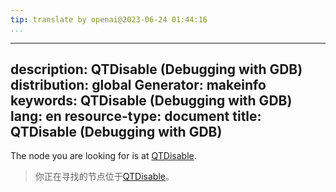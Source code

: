 ```yaml
---
tip: translate by openai@2023-06-24 01:44:16
...
```

---
description: QTDisable (Debugging with GDB)
distribution: global
Generator: makeinfo
keywords: QTDisable (Debugging with GDB)
lang: en
resource-type: document
title: QTDisable (Debugging with GDB)
---

The node you are looking for is at [QTDisable](Tracepoint-Packets.html#QTDisable).

> 你正在寻找的节点位于[QTDisable](Tracepoint-Packets.html#QTDisable)。
